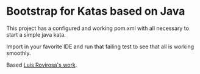 # Bootstrap for Katas based on Java

This project has a configured and working pom.xml with all necessary to start a simple java kata.

Import in your favorite IDE and run that failing test to see that all is working smoothly.

Based [Luis Rovirosa's work](https://github.com/luisrovirosa/katas-java/tree/master/fizz-buzz).

